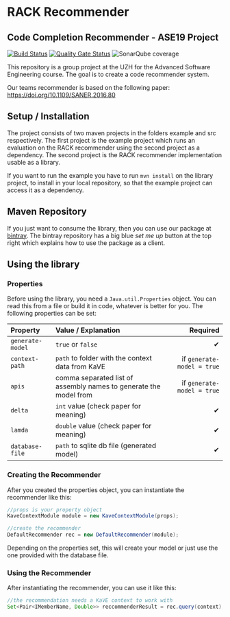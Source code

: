 # RACK Recommender
## Code Completion Recommender - ASE19 Project
[![Build Status](https://dev.azure.com/facibal/RACKrec/_apis/build/status/acfaruk.RACKrec?branchName=master)](https://dev.azure.com/facibal/RACKrec/_build/latest?definitionId=1&branchName=master)
[![Quality Gate Status](https://sonarcloud.io/api/project_badges/measure?project=ch.uzh.rackrec%3ARACKrec&metric=alert_status)](https://sonarcloud.io/dashboard?id=ch.uzh.rackrec%3ARACKrec)
![SonarQube coverage](https://img.shields.io/sonar/http/sonarcloud.io/ch.uzh.rackrec:RACKrec/coverage.svg)

This repository is a group project at the UZH for the Advanced Software Engineering course. The goal is to create a code recommender system.

Our teams recommender is based on the following paper: https://doi.org/10.1109/SANER.2016.80

## Setup / Installation
The project consists of two maven projects in the folders example and src respectively.
The first project is the example project which runs an evaluation on the RACK recommender using the second project as a
dependency. The second project is the RACK recommender implementation usable as a library.

If you want to run the example you have to run `mvn install` on the library project, to install in your local repository,
so that the example project can access it as a dependency.

## Maven Repository
If you just want to consume the library, then you can use our package at [bintray](https://bintray.com/acfaruk/uzh/RACKrec).
The bintray repository has a big blue _set me up_ button at the top right which explains how to use the package as a client.

## Using the library

### Properties
Before using the library, you need a `Java.util.Properties` object. You can read this from a file or build it in code, 
whatever is better for you. The following properties can be set:

| Property     | Value / Explanation         | Required      |
| :---         | :---           |           ---:|
|`generate-model` | `true` or `false` | ✔ |
|`context-path` | `path` to folder with the context data from KaVE | if `generate-model = true` |
|`apis`| comma separated list of assembly names to generate the model from | if `generate-model = true`
|`delta`| `int` value (check paper for meaning)| ✔ | 
|`lamda`| `double` value (check paper for meaning)| ✔ |
|`database-file`| `path` to sqlite db file (generated model) | ✔ |

### Creating the Recommender
After you created the properties object, you can instantiate the recommender like this:
```java
//props is your property object
KaveContextModule module = new KaveContextModule(props);

//create the recommender
DefaultRecommender rec = new DefaultRecommender(module);
```

Depending on the properties set, this will create your model or just use the one provided with the database file.

### Using the Recommender
After instantiating the recommender, you can use it like this:

```java
//the recommendation needs a KaVE context to work with
Set<Pair<IMemberName, Double>> reccommenderResult = rec.query(context);
```